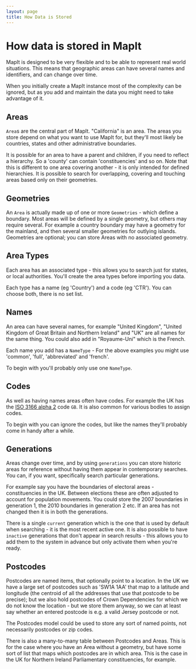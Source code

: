 ```yaml
---
layout: page
title: How Data is Stored
---
```


How data is stored in MapIt
===========================

MapIt is designed to be very flexible and to be able to represent real world
situations. This means that geographic areas can have several names and
identifiers, and can change over time.

When you initially create a MapIt instance most of the complexity can be
ignored, but as you add and maintain the data you might need to take advantage
of it.

Areas
-----

`Area`s are the central part of MapIt. "California" is an area. The areas you
store depend on what you want to use MapIt for, but they'll most likely be
countries, states and other administrative boundaries.

It is possible for an area to have a parent and children, if you need to reflect a
hierarchy. So a 'county' can contain 'constituencies' and so on. Note that this
is different to one area covering another - it is only intended for defined
hierarchies. It is possible to search for overlapping, covering and touching
areas based only on their geometries.


Geometries
--------

An `Area` is actually made up of one or more `Geometries` - which define a
boundary. Most areas will be defined by a single geometry, but others may
require several. For example a country boundary may have a geometry for the
mainland, and then several smaller geometries for outlying islands. Geometries
are optional; you can store Areas with no associated geometry.


Area Types
---------

Each area has an associated type - this allows you to search just for states, or
local authorities. You'll create the area types before importing you data.

Each type has a name (eg 'Country') and a code (eg 'CTR'). You can choose both,
there is no set list.


Names
-----

An area can have several names, for example "United Kingdom", "United Kingdom of
Great Britain and Northern Ireland" and "UK" are all names for the same thing.
You could also add in "Royaume-Uni" which is the French.

Each name you add has a `NameType` - For the above examples you might use
'common', 'full', 'abbreviated' and 'french'.

To begin with you'll probably only use one `NameType`.


Codes
-----

As well as having names areas often have codes. For example the UK has the [ISO
3166 alpha 2](http://en.wikipedia.org/wiki/ISO_3166) code `GB`. It is also
common for various bodies to assign codes.

To begin with you can ignore the codes, but like the names they'll probably come
in handy after a while.


Generations
-----------

Areas change over time, and by using `generations` you can store historic
areas for reference without having them appear in contemporary searches. You
can, if you want, specifically search particular generations.

For example say you have the boundaries of electoral areas - constituencies in
the UK. Between elections these are often adjusted to account for population
movements. You could store the 2007 boundaries in generation 1, the 2010
boundaries in generation 2 etc. If an area has not changed then it is in both
the generations.

There is a single `current` generation which is the one that is used by
default when searching - it is the most recent active one. It is also possible
to have `inactive` generations that don't appear in search results - this
allows you to add them to the system in advance but only activate them when
you're ready.

Postcodes
---------

Postcodes are named items, that optionally point to a location. In the UK we have
a large set of postcodes such as 'SW1A 1AA' that map to a latitude and longitude
(the centroid of all the addresses that use that postcode to be precise); but we
also hold postcodes of Crown Dependencies for which we do not know the location -
but we store them anyway, so we can at least say whether an entered postcode is
e.g. a valid Jersey postcode or not.

The Postcodes model could be used to store any sort of named points, not
necessarily postcodes or zip codes.


There is also a many-to-many table between Postcodes and Areas. This is for the
case where you have an Area without a geometry, but have some sort of list that
maps which postcodes are in which area. This is the case in the UK for Northern
Ireland Parliamentary constituencies, for example.

